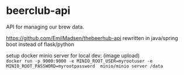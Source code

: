 # beerclub-api

API for managing our brew data.   

https://github.com/EmilMadsen/thebeerhub-api rewritten in java/spring boot instead of flask/python

setup docker minio server for local dev:  (image upload)  
```docker run -p 9000:9000 -e MINIO_ROOT_USER=myrootuser -e MINIO_ROOT_PASSWORD=myrootpassword  minio/minio server /data```

